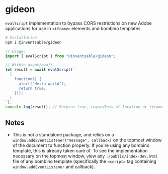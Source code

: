 # gideon

`evalScript` implementation to bypass CORS restrictions on new Adobe applications for use in `<iframe>` elements and bombino templates.

```bash
# Installation
npm i @inventsable/gideon
```

```js
// Usage:
import { evalScript } from "@inventsable/gideon";

// Within async/await
let result = await evalScript(`
  (
    function() {
      alert("Hello world");
      return true;
    }();
  )
`);
console.log(result); // Returns true, regardless of location or iframe depth
```

## Notes

- This is not a standalone package, and relies on a `window.addEventListener("message", callback)` on the topmost window of the document to function properly. If you're using any bombino template, this is already taken care of. To see the implementation necessary on the topmost window, view any `./public/index-dev.html` file of any bombino template (specifically the `<script>` tag containing `window.addEventListener` and callback).
